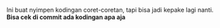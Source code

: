Ini buat nyimpen kodingan coret-coretan, tapi bisa jadi kepake lagi nanti.<br>
**Bisa cek di commit ada kodingan apa aja**
